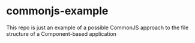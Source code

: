 # commonjs-example
This repo is just an example of a possible CommonJS approach to the file structure of a Component-based application
